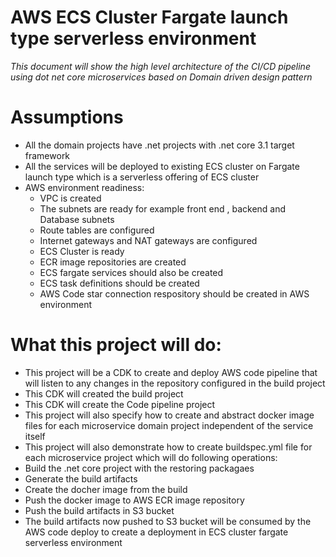 # AWS ECS Cluster Fargate launch type serverless environment
*This document will show the high level architecture of the CI/CD pipeline using dot net core microservices based on Domain driven design pattern*

# Assumptions
* All the domain projects have .net projects with .net core 3.1 target framework
* All the services will be deployed to existing ECS cluster on Fargate launch type which is a serverless offering of ECS cluster
* AWS environment readiness:
  * VPC is created
  * The subnets are ready for example front end , backend and Database subnets
  * Route tables are configured
  * Internet gateways and NAT gateways are configured
  * ECS Cluster is ready
  * ECR image repositories are created
  * ECS fargate services should also be created
  * ECS task definitions should be created
  * AWS Code star connection respository should be created in AWS environment

# What this project will do:
* This project will be a CDK to create and deploy AWS code pipeline that will listen to any changes in the repository configured in the build project
* This CDK will created the build project
* This CDK will create the Code pipeline project
* This project will also specify how to create and abstract docker image files for each microservice domain project independent of the service itself
* This project will also demonstrate how to create buildspec.yml file for each microservice project which will do following operations:
 * Build the .net core project with the restoring packagaes
 * Generate the build artifacts
 * Create the docher image from the build
 * Push the docker image to AWS ECR image repository
 * Push the build artifacts in S3 bucket
* The build artifacts now pushed to S3 bucket will be consumed by the AWS code deploy to create a deployment in ECS cluster fargate serverless environment

